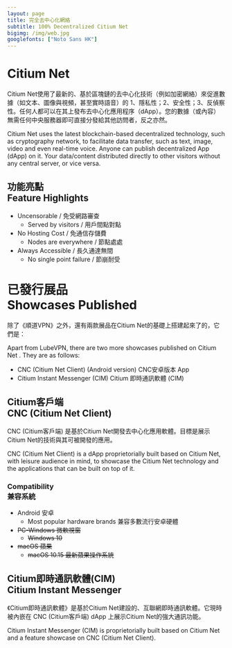 ```yaml
---
layout: page
title: 完全去中心化網絡
subtitle: 100% Decentralized Citium Net
bigimg: /img/web.jpg
googlefonts: ["Noto Sans HK"]
---
```


# Citium Net

Citium Net使用了最新的、基於區塊鏈的去中心化技術（例如加密網絡）來促進數據（如文本、圖像與視頻，甚至實時語音）的 1、隱私性；2、安全性；3、反偵察性。任何人都可以在其上發布去中心化應用程序（dApp）。您的數據（或內容）無需任何中央服務器即可直接分發給其他訪問者，反之亦然。

Citium Net uses the latest blockchain-based decentralized technology, such as cryptography network, to facilitate data transfer, such as text, image, video and even real-time voice. Anyone can publish decentralized App (dApp) on it. Your data/content distributed directly to other visitors without any central server, or vice versa.

## 功能亮點<br>Feature Highlights

- Uncensorable / 免受網路審查
  - Served by visitors / 用戶間點對點
- No Hosting Cost / 免通信存儲費
  - Nodes are everywhere / 節點處處
- Always Accessible / 長久通達無間
  - No single point failure / 節崩耐受

# 已發行展品<br>Showcases Published

除了《順道VPN》之外，還有兩款展品在Citium Net的基礎上搭建起來了的，它們是：

Apart from LubeVPN, there are two more showcases published on Citium Net . They are as follows:

+ CNC (Citium Net Client) (Android version)
	CNC安卓版本 App
+ Citium Instant Messenger (CIM)
	Citium 即時通訊軟體 (CIM)

## Citium客戶端<br>CNC (Citium Net Client)

CNC (Citium客戶端) 是基於Citium Net開發去中心化應用軟體。目標是展示Citium Net的技術與其可被開發的應用。

CNC (Citium Net Client) is a dApp proprietorially built based on Citium Net, with leisure audience in mind, to showcase the Citium Net technology and the applications that can be built on top of it.

### Compatibility<br>兼容系統

+ Android 安卓
	+ Most popular hardware brands
		兼容多數流行安卓硬體</s>
+ <s> PC-Windows 微軟視窗</s>
	+ <s>Windows 10</s>
+ <s>macOS 蘋果</s>
	+ <s>macOS 10.15
		最新蘋果操作系統</s>

## Citium即時通訊軟體(CIM)<br>Citium Instant Messenger

《Citium即時通訊軟體》是基於Citium Net建設的、互聯網即時通訊軟體。它現時被內嵌在 CNC (Citium客戶端) dApp 上展示Citium Net的強大通訊功能。

Citium Instant Messenger (CIM) is proprietorially built based on Citium Net and a feature showcase on CNC (Citium Net Client).

